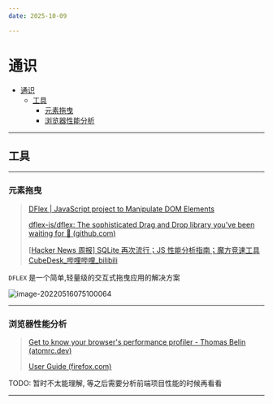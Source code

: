 ```yaml
---
date: 2025-10-09

---
```


# 通识

- [通识](#通识)
  - [工具](#工具)
    - [元素拖曳](#元素拖曳)
    - [浏览器性能分析](#浏览器性能分析)


---

## 工具

---

### 元素拖曳

> [DFlex | JavaScript project to Manipulate DOM Elements](https://www.dflex.dev/)
>
> [dflex-js/dflex: The sophisticated Drag and Drop library you've been waiting for 🥳 (github.com)](https://github.com/dflex-js/dflex)
>
> [[Hacker News 周报\] SQLite 再次流行；JS 性能分析指南；魔方竞速工具 CubeDesk_哔哩哔哩_bilibili](https://www.bilibili.com/video/BV1kT4y1B7Nh/?spm_id_from=333.788)

`DFLEX` 是一个简单,轻量级的交互式拖曳应用的解决方案

![image-20220516075100064](http://cdn.ayusummer233.top/img/202205160751308.png)

---

### 浏览器性能分析

> [Get to know your browser's performance profiler - Thomas Belin (atomrc.dev)](https://blog.atomrc.dev/p/js-performance-profiling/)
>
> [User Guide (firefox.com)](https://profiler.firefox.com/docs/#/)

TODO: 暂时不太能理解, 等之后需要分析前端项目性能的时候再看看

---

